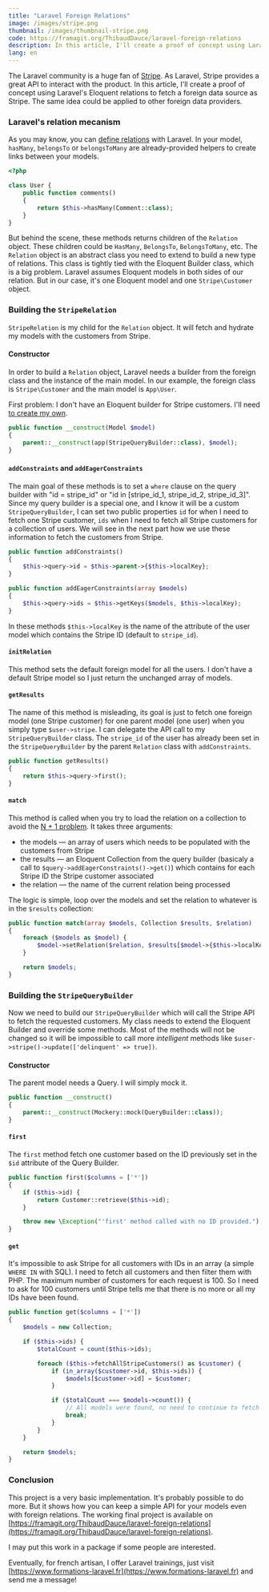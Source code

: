 ```yaml
---
title: "Laravel Foreign Relations"
image: /images/stripe.png
thumbnail: /images/thumbnail-stripe.png
code: https://framagit.org/ThibaudDauce/laravel-foreign-relations
description: In this article, I'll create a proof of concept using Laravel's Eloquent relations to fetch a foreign data source as Stripe.
lang: en
---
```


The Laravel community is a huge fan of [Stripe](https://stripe.com). As Laravel, Stripe provides a great API to interact with the product. In this article, I'll create a proof of concept using Laravel's Eloquent relations to fetch a foreign data source as Stripe. The same idea could be applied to other foreign data providers.

<!--more-->

### Laravel's relation mecanism

As you may know, you can [define relations](https://laravel.com/docs/5.3/eloquent-relationships) with Laravel. In your model, `hasMany`, `belongsTo` or `belongsToMany` are already-provided helpers to create links between your models.

```php
<?php

class User {  
    public function comments()
    {
        return $this->hasMany(Comment::class);
    }
}
```

But behind the scene, these methods returns children of the `Relation` object. These children could be `HasMany`, `BelongsTo`, `BelongsToMany`, etc. The `Relation` object is an abstract class you need to extend to build a new type of relations. This class is tightly tied with the Eloquent Builder class, which is a big problem. Laravel assumes Eloquent models in both sides of our relation. But in our case, it's one Eloquent model and one `Stripe\Customer` object.

### Building the `StripeRelation`

`StripeRelation` is my child for the `Relation` object. It will fetch and hydrate my models with the customers from Stripe.

#### Constructor

In order to build a `Relation` object, Laravel needs a builder from the foreign class and the instance of the main model. In our example, the foreign class is `Stripe\Customer` and the main model is `App\User`.

First problem: I don't have an Eloquent builder for Stripe customers. I'll need [to create my own](#building-the-stripequerybuilder).

```php
public function __construct(Model $model)
{
    parent::__construct(app(StripeQueryBuilder::class), $model);
}
```

#### `addConstraints` and `addEagerConstraints`

The main goal of these methods is to set a `where` clause on the query builder with "id = stripe_id" or "id in [stripe_id_1, stripe_id_2, stripe_id_3]". Since my query builder is a special one, and I know it will be a custom `StripeQueryBuilder`, I can set two public properties `id` for when I need to fetch one Stripe customer, `ids` when I need to fetch all Stripe customers for a collection of users. We will see in the next part how we use these information to fetch the customers from Stripe.

```php
public function addConstraints()
{
    $this->query->id = $this->parent->{$this->localKey};
}

public function addEagerConstraints(array $models)
{
    $this->query->ids = $this->getKeys($models, $this->localKey);
}
```

In these methods `$this->localKey` is the name of the attribute of the user model which contains the Stripe ID (default to `stripe_id`).

#### `initRelation`

This method sets the default foreign model for all the users. I don't have a default Stripe model so I just return the unchanged array of models.

#### `getResults`

The name of this method is misleading, its goal is just to fetch one foreign model (one Stripe customer) for one parent model (one user) when you simply type `$user->stripe`. I can delegate the API call to my `StripeQueryBuilder` class. The `stripe_id` of the user has already been set in the `StripeQueryBuilder` by the parent `Relation` class with `addConstraints`.

```php
public function getResults()
{
    return $this->query->first();
}
```

#### `match`

This method is called when you try to load the relation on a collection to avoid the [N + 1 problem](https://laravel.com/docs/5.3/eloquent-relationships#eager-loading). It takes three arguments:

- the models — an array of users which needs to be populated with the customers from Stripe
- the results — an Eloquent Collection from the query builder (basicaly a call to `$query->addEagerConstraints()->get()`) which contains for each Stripe ID the Stripe customer associated
- the relation — the name of the current relation being processed

The logic is simple, loop over the models and set the relation to whatever is in the `$results` collection:

```php
public function match(array $models, Collection $results, $relation)
{
    foreach ($models as $model) {
        $model->setRelation($relation, $results[$model->{$this->localKey}]);
    }

    return $models;
}
```

### Building the `StripeQueryBuilder`

Now we need to build our `StripeQueryBuilder` which will call the Stripe API to fetch the requested customers. My class needs to extend the Eloquent Builder and override some methods. Most of the methods will not be changed so it will be impossible to call more *intelligent* methods like `$user->stripe()->update(['delinquent' => true])`.

#### Constructor

The parent model needs a Query. I will simply mock it.

```php
public function __construct()
{
    parent::__construct(Mockery::mock(QueryBuilder::class));
}
```

#### `first`

The `first` method fetch one customer based on the ID previously set in the `$id` attribute of the Query Builder.

```php
public function first($columns = ['*'])
{
    if ($this->id) {
        return Customer::retrieve($this->id);
    }

    throw new \Exception("'first' method called with no ID provided.");
}
```

#### `get`

It's impossible to ask Stripe for all customers with IDs in an array (a simple `WHERE IN` with SQL). I need to fetch all customers and then filter them with PHP. The maximum number of customers for each request is 100. So I need to ask for 100 customers until Stripe tells me that there is no more or all my IDs have been found.

```php
public function get($columns = ['*'])
{
    $models = new Collection;

    if ($this->ids) {
        $totalCount = count($this->ids);

        foreach ($this->fetchAllStripeCustomers() as $customer) {
            if (in_array($customer->id, $this->ids)) {
                $models[$customer->id] = $customer;
            }

            if ($totalCount === $models->count()) {
                // All models were found, no need to continue to fetch the customers.
                break;
            }
        }
    }

    return $models;
}
```

### Conclusion

This project is a very basic implementation. It's probably possible to do more. But it shows how you can keep a simple API for your models even with foreign relations. The working final project is available on [https://framagit.org/ThibaudDauce/laravel-foreign-relations](https://framagit.org/ThibaudDauce/laravel-foreign-relations).

I may put this work in a package if some people are interested.

Eventually, for french artisan, I offer Laravel trainings, just visit [https://www.formations-laravel.fr](https://www.formations-laravel.fr) and send me a message!
